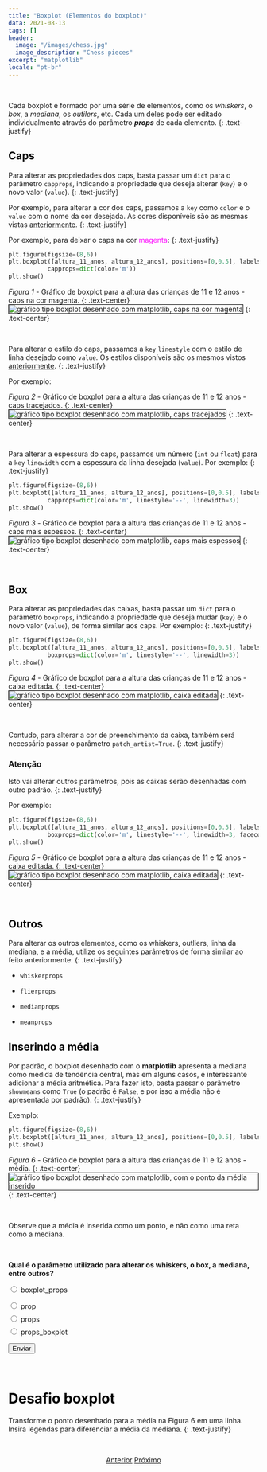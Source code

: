 ```yaml
---
title: "Boxplot (Elementos do boxplot)"
data: 2021-08-13
tags: []
header:
  image: "/images/chess.jpg"
  image_description: "Chess pieces"
excerpt: "matplotlib"
locale: "pt-br"
---
```



<br>

Cada boxplot é formado por uma série de elementos, como os *whiskers*, o *box*, a *mediana*, os *outilers*, etc. Cada um deles pode ser editado individualmente através do parâmetro ***props*** de cada elemento.
{: .text-justify}


<h2><a style="color:black" id="boxplot-caps">Caps</a></h2>

Para alterar as propriedades dos caps, basta passar um `dict` para o parâmetro `capprops`, indicando a propriedade que deseja alterar (`key`) e o novo valor (`value`).
{: .text-justify}

Por exemplo, para alterar a cor dos caps, passamos a `key` como `color` e o `value` com o nome da cor desejada. As cores disponíveis são as mesmas vistas <a href="/Curso-matplotlib-08#cor-marcadores">anteriormente</a>.
{: .text-justify}

Por exemplo, para deixar o caps na cor <span style="color:magenta">magenta</span>:
{: .text-justify}

```python
plt.figure(figsize=(8,6))
plt.boxplot([altura_11_anos, altura_12_anos], positions=[0,0.5], labels=["11 anos", "12 anos"],
           capprops=dict(color='m'))
plt.show()
```

*Figura 1* - Gráfico de boxplot para a altura das crianças de 11 e 12 anos - caps na cor magenta.
{: .text-center}
<img style="border: solid 1px black" src="{{ site.url }}{{ site.baseurl }}/images/curso-matplotlib/boxplot/91/boxplot-01.png" alt="gráfico tipo boxplot desenhado com matplotlib, caps na cor magenta" >
{: .text-center}

<br>

Para alterar o estilo do caps, passamos a `key` `linestyle` com o estilo de linha desejado como `value`. Os estilos disponíveis são os mesmos vistos <a href="/Curso-matplotlib-20#estilo-linha">anteriormente</a>.
{: .text-justify}

Por exemplo:


*Figura 2* - Gráfico de boxplot para a altura das crianças de 11 e 12 anos - caps tracejados.
{: .text-center}
<img style="border: solid 1px black" src="{{ site.url }}{{ site.baseurl }}/images/curso-matplotlib/boxplot/91/boxplot-02.png" alt="gráfico tipo boxplot desenhado com matplotlib, caps tracejados" >
{: .text-center}

<br>


Para alterar a espessura do caps, passamos um número (`int` ou `float`) para a `key` `linewidth` com a espessura da linha desejada (`value`). Por exemplo:
{: .text-justify}

```python
plt.figure(figsize=(8,6))
plt.boxplot([altura_11_anos, altura_12_anos], positions=[0,0.5], labels=["11 anos", "12 anos"],
           capprops=dict(color='m', linestyle='--', linewidth=3))
plt.show()
```

*Figura 3* - Gráfico de boxplot para a altura das crianças de 11 e 12 anos - caps mais espessos.
{: .text-center}
<img style="border: solid 1px black" src="{{ site.url }}{{ site.baseurl }}/images/curso-matplotlib/boxplot/91/boxplot-03.png" alt="gráfico tipo boxplot desenhado com matplotlib, caps mais espessos" >
{: .text-center}

<br>

<h2><a style="color:black" id="boxplot-box">Box</a></h2>

Para alterar as propriedades das caixas, basta passar um `dict` para o parâmetro `boxprops`, indicando a propriedade que deseja mudar (`key`) e o novo valor (`value`), de forma similar aos caps. Por exemplo:
{: .text-justify}

```python
plt.figure(figsize=(8,6))
plt.boxplot([altura_11_anos, altura_12_anos], positions=[0,0.5], labels=["11 anos", "12 anos"],
           boxprops=dict(color='m', linestyle='--', linewidth=3))
plt.show()
```

*Figura 4* - Gráfico de boxplot para a altura das crianças de 11 e 12 anos - caixa editada.
{: .text-center}
<img style="border: solid 1px black" src="{{ site.url }}{{ site.baseurl }}/images/curso-matplotlib/boxplot/91/boxplot-04.png" alt="gráfico tipo boxplot desenhado com matplotlib, caixa editada" >
{: .text-center}

<br>

Contudo, para alterar a cor de preenchimento da caixa, também será necessário passar o parâmetro `patch_artist=True`.
{: .text-justify}

### Atenção

Isto vai alterar outros parâmetros, pois as caixas serão desenhadas com outro padrão.
{: .text-justify}

Por exemplo:

```python
plt.figure(figsize=(8,6))
plt.boxplot([altura_11_anos, altura_12_anos], positions=[0,0.5], labels=["11 anos", "12 anos"], patch_artist=True,
           boxprops=dict(color='m', linestyle='--', linewidth=3, facecolor='b'))
plt.show()
```

*Figura 5* - Gráfico de boxplot para a altura das crianças de 11 e 12 anos - caixa editada.
{: .text-center}
<img style="border: solid 1px black" src="{{ site.url }}{{ site.baseurl }}/images/curso-matplotlib/boxplot/91/boxplot-05.png" alt="gráfico tipo boxplot desenhado com matplotlib, caixa editada" >
{: .text-center}

<br>


<h2><a style="color:black" id="boxplot-outros">Outros</a></h2>

Para alterar os outros elementos, como os whiskers, outliers, linha da mediana, e a média, utilize os seguintes parâmetros de forma similar ao feito anteriormente:
{: .text-justify}

- `whiskerprops`

- `flierprops`

- `medianprops`

- `meanprops`

<h2><a style="color:black" id="boxplot-media">Inserindo a média</a></h2>

Por padrão, o boxplot desenhado com o **matplotlib** apresenta a mediana como medida de tendência central, mas em alguns casos, é interessante adicionar a média aritmética. Para fazer isto, basta passar o parâmetro `showmeans` como `True` (o padrão é `False`, e por isso a média não é apresentada por padrão).
{: .text-justify}

Exemplo:

```python
plt.figure(figsize=(8,6))
plt.boxplot([altura_11_anos, altura_12_anos], positions=[0,0.5], labels=["11 anos", "12 anos"], showmeans=True, )
plt.show()
```

*Figura 6* - Gráfico de boxplot para a altura das crianças de 11 e 12 anos - média.
{: .text-center}
<img style="border: solid 1px black" src="{{ site.url }}{{ site.baseurl }}/images/curso-matplotlib/boxplot/91/boxplot-06.png" alt="gráfico tipo boxplot desenhado com matplotlib, com o ponto da média inserido" >
{: .text-center}

<br>

Observe que a média é inserida como um ponto, e não como uma reta como a mediana.



<br>

<form id = "quiz" name = "quiz">

<p><strong>Qual é o parâmetro utilizado para alterar os whiskers, o box, a mediana, entre outros?</strong></p>

<input type = "radio" id = "mc" name = "question1" value = "a"> boxplot_props
<p style="font-size: 50%"></p>
<input type = "radio" id = "mc" name = "question1" value = "b"> prop
<p style="font-size: 50%"></p>
<input type = "radio" id = "mc" name = "question1" value = "c"> props
<p style="font-size: 50%"></p>
<input type = "radio" id = "mc" name = "question1" value = "d"> props_boxplot
<p style="font-size: 50%"></p>
<p></p>
<input id = "button" type = "button" class="btn btn--info" value = "Enviar" onclick = "check();">
</form>

<div id = "after_submit">
<p style="font-size: 120%" id = "message"></p>
</div>

<br>


<h1><a style="color:black" id="boxplot-media">Desafio boxplot</a></h1>

Transforme o ponto desenhado para a média na Figura 6 em uma linha. Insira legendas para diferenciar a média da mediana.
{: .text-justify}

<br>

<p style="text-align: center">
  <a href="/Curso-matplotlib-90" class="btn btn--success">Anterior</a>
  <a href="/Curso-matplotlib-92" class="btn btn--success">Próximo</a>
</p>



<script>
function check(){
	var question1 = document.quiz.question1.value;
	var messages = [" Incorreto! 😔 <br> O <code>plt.boxplot()</code> não tem um parâmetro <code>boxplot_props</code>",
  " 😔 Incorreto! <br> O <code>plt.boxplot()</code> não tem um parâmetro <code>prop</code>",
  " 🎉 Correto! 🥳️ <br>",
  " 😔 Incorreto! <br>  O <code>plt.boxplot()</code> não tem um parâmetro <code>props_boxplot</code>",
  "☕️"];
	var score;

	if (question1 == "a") {
		score = 0;
	}	else if (question1 == "b") {
		score = 1;
	} else if (question1 == "c") {
    score = 2;
  } else if (question1 == "d") {
    score = 3;    
  } else {
    score = 4;
  }

	document.getElementById("after_submit").style.visibility = "visible";
	document.getElementById("message").innerHTML = messages[score];

};

</script>
